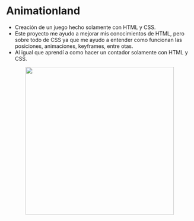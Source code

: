 # Animationland

- Creación de un juego hecho solamente con HTML y CSS.
- Este proyecto me ayudo a mejorar mis conocimientos de HTML, pero sobre todo de CSS ya que me ayudo a entender como funcionan las posiciones, animaciones, keyframes, entre otas.
- Al igual que aprendí a como hacer un contador solamente con HTML y CSS.

<p align="center"> 
    <img  src="https://imagizer.imageshack.com/img922/9360/xGdlQD.gif" width="400" heigth="250">
</p>